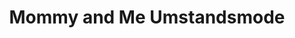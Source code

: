 ---
title: "Mommy and Me Umstandsmode"
url: /bad-frankenhausen-kyffhaeuser/mommy-and-me-umstandsmode/
shop: Kleidung
---